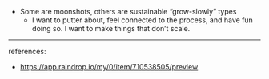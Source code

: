 - Some are moonshots, others are sustainable “grow-slowly” types
	- I want to putter about, feel connected to the process, and have fun doing so. I want to make things that don’t scale.


---
references:
- https://app.raindrop.io/my/0/item/710538505/preview